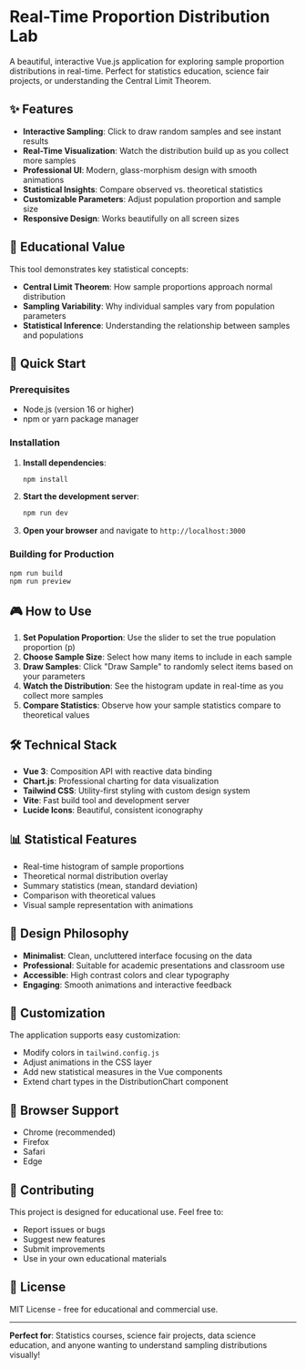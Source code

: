 # Real-Time Proportion Distribution Lab

A beautiful, interactive Vue.js application for exploring sample proportion distributions in real-time. Perfect for statistics education, science fair projects, or understanding the Central Limit Theorem.

## ✨ Features

- **Interactive Sampling**: Click to draw random samples and see instant results
- **Real-Time Visualization**: Watch the distribution build up as you collect more samples
- **Professional UI**: Modern, glass-morphism design with smooth animations
- **Statistical Insights**: Compare observed vs. theoretical statistics
- **Customizable Parameters**: Adjust population proportion and sample size
- **Responsive Design**: Works beautifully on all screen sizes

## 🎯 Educational Value

This tool demonstrates key statistical concepts:
- **Central Limit Theorem**: How sample proportions approach normal distribution
- **Sampling Variability**: Why individual samples vary from population parameters
- **Statistical Inference**: Understanding the relationship between samples and populations

## 🚀 Quick Start

### Prerequisites
- Node.js (version 16 or higher)
- npm or yarn package manager

### Installation

1. **Install dependencies**:
   ```bash
   npm install
   ```

2. **Start the development server**:
   ```bash
   npm run dev
   ```

3. **Open your browser** and navigate to `http://localhost:3000`

### Building for Production

```bash
npm run build
npm run preview
```

## 🎮 How to Use

1. **Set Population Proportion**: Use the slider to set the true population proportion (p)
2. **Choose Sample Size**: Select how many items to include in each sample
3. **Draw Samples**: Click "Draw Sample" to randomly select items based on your parameters
4. **Watch the Distribution**: See the histogram update in real-time as you collect more samples
5. **Compare Statistics**: Observe how your sample statistics compare to theoretical values

## 🛠 Technical Stack

- **Vue 3**: Composition API with reactive data binding
- **Chart.js**: Professional charting for data visualization
- **Tailwind CSS**: Utility-first styling with custom design system
- **Vite**: Fast build tool and development server
- **Lucide Icons**: Beautiful, consistent iconography

## 📊 Statistical Features

- Real-time histogram of sample proportions
- Theoretical normal distribution overlay
- Summary statistics (mean, standard deviation)
- Comparison with theoretical values
- Visual sample representation with animations

## 🎨 Design Philosophy

- **Minimalist**: Clean, uncluttered interface focusing on the data
- **Professional**: Suitable for academic presentations and classroom use
- **Accessible**: High contrast colors and clear typography
- **Engaging**: Smooth animations and interactive feedback

## 🔧 Customization

The application supports easy customization:
- Modify colors in `tailwind.config.js`
- Adjust animations in the CSS layer
- Add new statistical measures in the Vue components
- Extend chart types in the DistributionChart component

## 📱 Browser Support

- Chrome (recommended)
- Firefox
- Safari
- Edge

## 🤝 Contributing

This project is designed for educational use. Feel free to:
- Report issues or bugs
- Suggest new features
- Submit improvements
- Use in your own educational materials

## 📄 License

MIT License - free for educational and commercial use.

---

**Perfect for**: Statistics courses, science fair projects, data science education, and anyone wanting to understand sampling distributions visually! 
